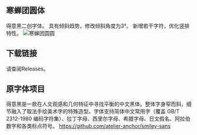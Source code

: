 ## 寒蝉团圆体
得意黑二创字体。
具有倾斜趋势，修改倾斜角度为3°。
新增若干字符，优化竖排特性。
![寒蝉团圆圆](https://github.com/Warren2060/ChillReunion/assets/87366329/60b7d85c-78f0-4096-8879-1d8617bdb60b)

## 下载链接
请查阅Releases。

## 原字体项目
得意黑是一款在人文观感和几何特征中寻找平衡的中文黑体。整体字身窄而斜，细节融入了取法手绘美术字的特殊造型。字体支持简体中文常用字（覆盖 GB/T 2312-1980 编码字符集）、拉丁字母、西里尔字母、希腊字母、日文假名、阿拉伯数字和各类标点符号。
https://github.com/atelier-anchor/smiley-sans
